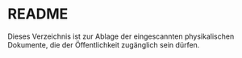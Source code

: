 # README

Dieses Verzeichnis ist zur Ablage der eingescannten physikalischen Dokumente, die der Öffentlichkeit zugänglich sein dürfen.
